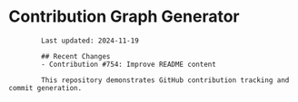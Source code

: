 # Contribution Graph Generator
            
            Last updated: 2024-11-19
            
            ## Recent Changes
            - Contribution #754: Improve README content
            
            This repository demonstrates GitHub contribution tracking and commit generation.
        